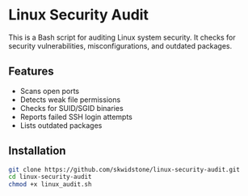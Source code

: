 # Linux Security Audit

This is a Bash script for auditing Linux system security. It checks for security vulnerabilities, misconfigurations, and outdated packages.

## Features
- Scans open ports
- Detects weak file permissions
- Checks for SUID/SGID binaries
- Reports failed SSH login attempts
- Lists outdated packages

## Installation
```bash
git clone https://github.com/skwidstone/linux-security-audit.git
cd linux-security-audit
chmod +x linux_audit.sh
